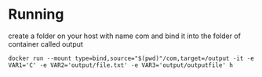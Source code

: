 # Running

create a folder on your host with name com and bind it into the folder of container called output
```
docker run --mount type=bind,source="$(pwd)"/com,target=/output -it -e VAR1='C' -e VAR2='output/file.txt' -e VAR3='output/outputfile' h
```


